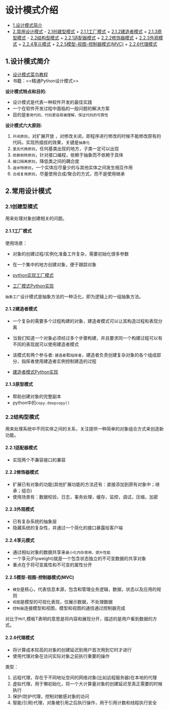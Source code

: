 # 设计模式介绍

<!-- vim-markdown-toc Marked -->

* [1.设计模式简介](#1.设计模式简介)
* [2.常用设计模式](#2.常用设计模式)
        - [2.1创建型模式](#2.1创建型模式)
                + [2.1.1工厂模式](#2.1.1工厂模式)
                + [2.1.2建造者模式](#2.1.2建造者模式)
                + [2.1.3原型模式](#2.1.3原型模式)
        - [2.2结构型模式](#2.2结构型模式)
                + [2.2.1适配器模式](#2.2.1适配器模式)
                + [2.2.2修饰器模式](#2.2.2修饰器模式)
                + [2.2.3外观模式](#2.2.3外观模式)
                + [2.2.4享元模式](#2.2.4享元模式)
                + [2.2.5模型-视图-控制器模式(MVC)](#2.2.5模型-视图-控制器模式(mvc))
                + [2.2.6代理模式](#2.2.6代理模式)

<!-- vim-markdown-toc -->

## 1.设计模式简介

- [设计模式菜鸟教程](https://www.runoob.com/design-pattern/design-pattern-intro.html)
- 书籍：<<精通Python设计模式>>

**设计模式特点和目的:**

- 设计模式是代表一种软件开发的最佳实践
- 一个在软件开发过程中面临的一般问题的解决方案
- 目的是`重用代码，代码更容易被理解，保证代码的可靠性`

**设计模式六大原则:**

1. `开闭原则`，对扩展开放 ，对修改关闭，即程序进行修改的时候不能修改原有的代码，实现热插拔的效果，关键是`抽象化`
2. `里氏代换原则`，任何基类出现的地方，子类一定可以出现
3. `依赖倒转原则`，针对接口编程，依赖于抽象而不依赖于具体
4. `接口隔离原则`，降低类之间的耦合度
5. `迪米特原则`，一个实体应尽量少的与其他实体之间发生相互作用
6. `合成复用原则`，尽量使用合成/聚合的方式，而不是使用继承

## 2.常用设计模式

### 2.1创建型模式

用来处理对象创建相关的问题。

#### 2.1.1工厂模式

使用场景：

- 对象的创建过程/实例化准备工作复杂，需要初始化很多参数
- 在一个集中的地方创建对象，便于跟踪对象

- [python实现工厂模式](https://www.cnblogs.com/llbky/p/11322246.html)
- [工厂模式Python实现](./design_patterns/factory_pattern.py)

`抽象工厂`设计模式是抽象方法的一种泛化，即为逻辑上的一组抽象方法。

#### 2.1.2建造者模式

- 一个复杂的需要多个过程构建的对象，建造者模式可以让其构造过程和表现分离
- 当我们知道一个对象必须经过多个步骤构建，并且要求同一个构建过程可以有不同的表现就可以使用建造者模式
- 该模式有两个参与者: `建造者`和`指挥者`，建造者负责创建复杂对象的各个组成部分，指挥者使用建造者实例控制建造的过程

- [建造者模式Python实现](./design_patterns/builder_pattern.py)

#### 2.1.3原型模式

- 帮助创建对象的完整副本
- python中的`copy.deepcopy()`

### 2.2结构型模式

用来处理系统中不同实体之间的关系，关注提供一种简单的对象组合方式来创造新功能。

#### 2.2.1适配器模式

- 实现两个不兼容接口的兼容

#### 2.2.2修饰器模式

- 扩展已有对象的功能(其他扩展功能的方法还有：直接添加到原有对象中；继承；组合)
- 使用场景有：数据校验，日志，事务处理，缓存，监控，调试，压缩，加密

#### 2.2.3外观模式

- 已有复杂系统的抽象层
- 隐藏系统的复杂性，并通过一个简化的接口暴露给客户端

#### 2.2.4享元模式

- 通过相似对象的数据共享来`最小化内存使用，提升性能`
- 一个享元(Flyweight)就是一个包含状态独立的不可变数据的共享对象
- 重点在于将可变属性和不可变的属性分开

#### 2.2.5模型-视图-控制器模式(MVC)

- `模型`是核心，代表信息本源，包含和管理业务逻辑，数据，状态以及应用的规则
- `视图`是模型的可视化表现，仅展示数据，不处理数据
- `控制器`连接模型和视图，模型和视图的通信通过控制器完成

对比于`MVT`,模板T表明的意思是将内容和展现分开，描述的是用户看到数据的方式。

#### 2.2.6代理模式

- 将计算成本较高的对象的创建延迟到用户首次用到它时才进行
- 使用代理对象在访问实际对象之前执行重要的操作

类型：

1. 远程代理，存在于不同地址空间的网络对象(比如远程服务器)在本地的代理
2. 虚拟代理，用于懒初始化，将一个大计算量对象的创建延迟至真正需要的时候执行
3. 保护/防护代理，控制对敏感对象的访问
4. 智能(引用)代理，对象被引用之后执行操作，用于引用计数和线程执行安全
